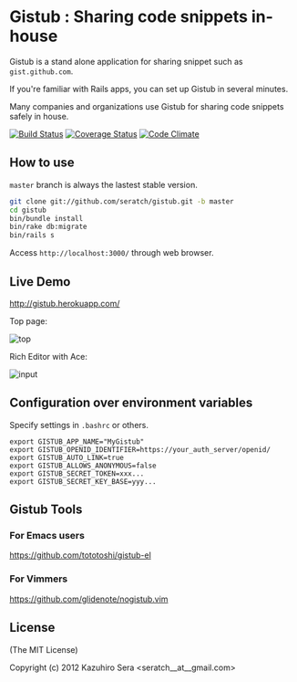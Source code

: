 # Gistub : Sharing code snippets in-house

Gistub is a stand alone application for sharing snippet such as `gist.github.com`.

If you're familiar with Rails apps, you can set up Gistub in several minutes. 

Many companies and organizations use Gistub for sharing code snippets safely in house.

[![Build Status](https://travis-ci.org/seratch/gistub.png)](https://travis-ci.org/seratch/gistub)
[![Coverage Status](https://coveralls.io/repos/seratch/gistub/badge.png?branch=develop)](https://coveralls.io/r/seratch/gistub?branch=develop)
[![Code Climate](https://codeclimate.com/github/seratch/gistub.png)](https://codeclimate.com/github/seratch/gistub)

## How to use

`master` branch is always the lastest stable version.

```sh
git clone git://github.com/seratch/gistub.git -b master
cd gistub
bin/bundle install
bin/rake db:migrate
bin/rails s
```

Access `http://localhost:3000/` through web browser.

## Live Demo

http://gistub.herokuapp.com/

Top page:

![top](https://raw.github.com/seratch/gistub/master/screenshot1.png)

Rich Editor with Ace:

![input](https://raw.github.com/seratch/gistub/master/screenshot2.png)


## Configuration over environment variables

Specify settings in `.bashrc` or others.

```
export GISTUB_APP_NAME="MyGistub"
export GISTUB_OPENID_IDENTIFIER=https://your_auth_server/openid/
export GISTUB_AUTO_LINK=true
export GISTUB_ALLOWS_ANONYMOUS=false
export GISTUB_SECRET_TOKEN=xxx...
export GISTUB_SECRET_KEY_BASE=yyy...
```

## Gistub Tools

### For Emacs users

https://github.com/tototoshi/gistub-el

### For Vimmers

https://github.com/glidenote/nogistub.vim

## License

(The MIT License)

Copyright (c) 2012 Kazuhiro Sera <seratch__at__gmail.com>


